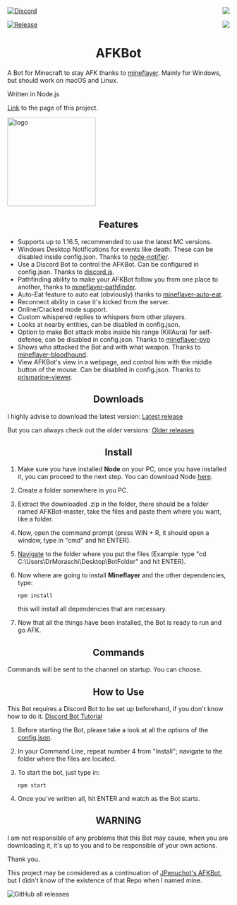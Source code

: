 [![Discord](https://img.shields.io/badge/Discord-blue.svg)](https://discord.gg/JQeVxbQT5G)
<a href="https://drmoraschi.github.io/AFKBot/"><img src="https://img.shields.io/badge/Page-fc0303.svg" align="right"></a>

[![Release](https://img.shields.io/badge/Download-brightgreen)](https://github.com/DrMoraschi/AFKBot/releases/download/v2.2/AFKBot.v2.zip)
<a href="https://github.com/DrMoraschi/AFKBot/releases"><img src="https://img.shields.io/badge/Releases-f4fc03.svg" align="right"></a>
<h1 align="center">AFKBot</h1>

A Bot for Minecraft to stay AFK thanks to [mineflayer](https://github.com/PrismarineJS/mineflayer). Mainly for Windows, but should work on macOS and Linux.

Written in Node.js

[Link](https://drmoraschi.github.io/AFKBot/) to the page of this project.

<img alt="logo" src="https://github.com/DrMoraschi/AFKBot/raw/master/files/logo.png" height="200" />

<h2 align="center">Features</h2>

 * Supports up to 1.16.5, recommended to use the latest MC versions.
 * Windows Desktop Notifications for events like death. These can be disabled inside config.json. Thanks to [node-notifier](https://github.com/mikaelbr/node-notifier).
 * Use a Discord Bot to control the AFKBot. Can be configured in config.json. Thanks to [discord.js](https://github.com/discordjs/discord.js).
 * Pathfinding ability to make your AFKBot follow you from one place to another, thanks to [mineflayer-pathfinder](https://github.com/Karang/mineflayer-pathfinder).
 * Auto-Eat feature to auto eat (obviously) thanks to [mineflayer-auto-eat](https://github.com/LINKdiscordd/mineflayer-auto-eat).
 * Reconnect ability in case it's kicked from the server.
 * Online/Cracked mode support.
 * Custom whispered replies to whispers from other players.
 * Looks at nearby entities, can be disabled in config.json.
 * Option to make Bot attack mobs inside his range (KillAura) for self-defense, can be disabled in config.json. Thanks to [mineflayer-pvp](https://github.com/PrismarineJS/mineflayer-pvp)
 * Shows who attacked the Bot and with what weapon. Thanks to [mineflayer-bloodhound](https://github.com/Nixes/mineflayer-bloodhound).
 * View AFKBot's view in a webpage, and control him with the middle button of the mouse. Can be disabled in config.json. Thanks to [prismarine-viewer](https://github.com/PrismarineJS/prismarine-viewer).

<h2 align="center">Downloads</h2>

I highly advise to download the latest version:
	[Latest release](https://github.com/DrMoraschi/AFKBot/releases/latest)

But you can always check out the older versions:
	[Older releases](https://github.com/DrMoraschi/AFKBot/releases)

<h2 align="center">Install</h2>

 1. Make sure you have installed **Node** on your PC, once you have installed it, you can proceed to the next step. You can download Node [here](https://nodejs.org/).
 1. Create a folder somewhere in you PC.
 2. Extract the downloaded .zip in the folder, there should be a folder named AFKBot-master, take the files and paste them where you want, like a folder.
 3. Now, open the command prompt (press WIN + R, it should open a window, type in "cmd" and hit ENTER).
 4. [Navigate](https://www.techwalla.com/articles/how-to-use-quotcdquot-command-in-command-prompt-window) to the folder where you put the files (Example: type "cd C:\Users\DrMoraschi\Desktop\BotFolder" and hit ENTER).
 5. Now where are going to install **Mineflayer** and the other dependencies, type:
	
	`npm install`
    
    this will install all dependencies that are necessary.

 6. Now that all the things have been installed, the Bot is ready to run and go AFK.

<h2 align="center">Commands</h2>

 Commands will be sent to the channel on startup. You can choose.
 
<h2 align="center">How to Use</h2>

This Bot requires a Discord Bot to be set up beforehand, if you don't know how to do it. [Discord Bot Tutorial](https://www.writebots.com/discord-bot-token/)
 1. Before starting the Bot, please take a look at all the options of the [config.json](https://github.com/DrMoraschi/AFKBot/blob/master/files/config.md).
 2. In your Command Line, repeat number 4 from "Install"; navigate to the folder where the files are located.
 3. To start the bot, just type in:
	
	```npm start```

 3. Once you've written all, hit ENTER and watch as the Bot starts.

<h2 align="center">WARNING</h2>
 
  I am not responsible of any problems that this Bot may cause, when you are downloading it, it's up to you and to be responsible of your own actions.
  
  Thank you.
  
  This project may be considered as a continuation of [JPenuchot's AFKBot](https://github.com/JPenuchot/AFKBot), but I didn't know of the existence of that Repo when I named mine.
  
  <img alt="GitHub all releases" src="https://img.shields.io/github/downloads/DrMoraschi/AFKBot/total?style=for-the-badge">
